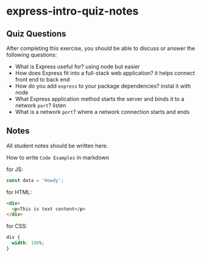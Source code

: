 # express-intro-quiz-notes

## Quiz Questions

After completing this exercise, you should be able to discuss or answer the following questions:

- What is Express useful for?
  using node but easier
- How does Express fit into a full-stack web application?
  it helps connect front end to back end
- How do you add `express` to your package dependencies?
  instal it with node
- What Express application method starts the server and binds it to a network `port`?
  listen
- What is a network `port`?
  where a network connection starts and ends

## Notes

All student notes should be written here.

How to write `Code Examples` in markdown

for JS:

```javascript
const data = 'Howdy';
```

for HTML:

```html
<div>
  <p>This is text content</p>
</div>
```

for CSS:

```css
div {
  width: 100%;
}
```
